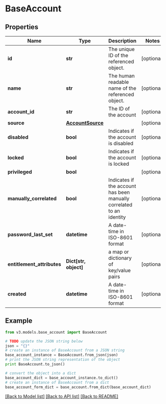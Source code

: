 # BaseAccount


## Properties
Name | Type | Description | Notes
------------ | ------------- | ------------- | -------------
**id** | **str** | The unique ID of the referenced object. | [optional] 
**name** | **str** | The human readable name of the referenced object. | [optional] 
**account_id** | **str** | The ID of the account | [optional] 
**source** | [**AccountSource**](AccountSource.md) |  | [optional] 
**disabled** | **bool** | Indicates if the account is disabled | [optional] 
**locked** | **bool** | Indicates if the account is locked | [optional] 
**privileged** | **bool** |  | [optional] 
**manually_correlated** | **bool** | Indicates if the account has been manually correlated to an identity | [optional] 
**password_last_set** | **datetime** | A date-time in ISO-8601 format | [optional] 
**entitlement_attributes** | **Dict[str, object]** | a map or dictionary of key/value pairs | [optional] 
**created** | **datetime** | A date-time in ISO-8601 format | [optional] 

## Example

```python
from v3.models.base_account import BaseAccount

# TODO update the JSON string below
json = "{}"
# create an instance of BaseAccount from a JSON string
base_account_instance = BaseAccount.from_json(json)
# print the JSON string representation of the object
print BaseAccount.to_json()

# convert the object into a dict
base_account_dict = base_account_instance.to_dict()
# create an instance of BaseAccount from a dict
base_account_form_dict = base_account.from_dict(base_account_dict)
```
[[Back to Model list]](../README.md#documentation-for-models) [[Back to API list]](../README.md#documentation-for-api-endpoints) [[Back to README]](../README.md)



